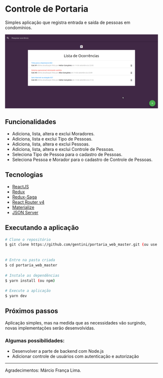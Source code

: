 # Controle de Portaria
Simples aplicação que registra entrada e saída de pessoas em condomínios.


![Demo](demo.gif)

## Funcionalidades
- Adiciona, lista, altera e exclui Moradores.
- Adiciona, lista e exclui Tipo de Pessoas.
- Adiciona, lista, altera e exclui Pessoas.
- Adiciona, lista, altera e exclui Controle de Pessoas.
- Seleciona Tipo de Pessoa para o cadastro de Pessoas.
- Seleciona Pessoa e Morador para o cadastro de Controle de Pessoas.


## Tecnologias
-  [ReactJS](https://reactjs.org/)
-  [Redux](https://redux.js.org/)
-  [Redux-Saga](https://redux-saga.js.org/)
-  [React Router v4](https://github.com/ReactTraining/react-router)
-  [Materialize](https://materializecss.com)
-  [JSON Server](https://github.com/typicode/json-server)

## Executando a aplicação
```bash
# Clone o repositório
$ git clone https://github.com/gentini/portaria_web_master.git (ou use ssh)


# Entre na pasta criada
$ cd portaria_web_master

# Instale as dependências
$ yarn install (ou npm)

# Execute a aplicação
$ yarn dev
```

## Próximos passos
Aplicação simples, mas na medida que as necessidades vão surgindo, novas implementações serão desenvolvidas.

### Algumas possibilidades:

- Desenvolver a parte de backend com Node.js
- Adicionar controle de usuários com autenticação e autorização

---


Agradecimentos: Márcio França Lima.
